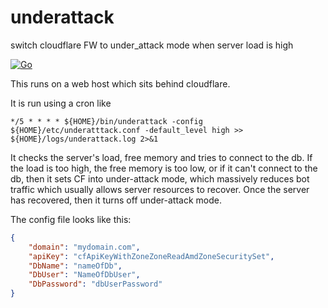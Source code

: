 # underattack
switch cloudflare FW to under_attack mode when server load is high

[![Go](https://github.com/amnonbc/underattack/actions/workflows/go2.yml/badge.svg)](https://github.com/amnonbc/underattack/actions/workflows/go2.yml)

This runs on a web host which sits behind cloudflare.

It is run using a cron like

```
*/5 * * * * ${HOME}/bin/underattack -config ${HOME}/etc/underatttack.conf -default_level high >> ${HOME}/logs/underattack.log 2>&1
```

It checks the server's load, free memory and tries to connect to the db.
If the load is too high, the free memory is too low, or if it can't connect to the db,
then it sets CF into under-attack mode, which massively reduces bot traffic which usually allows server resources to recover.
Once the server has recovered, then it turns off under-attack mode.

The config file looks like this:

```json
{
	"domain": "mydomain.com",
	"apiKey": "cfApiKeyWithZoneZoneReadAmdZoneSecuritySet",
	"DbName": "nameOfDb",
	"DbUser": "NameOfDbUser",
	"DbPassword": "dbUserPassword"
}
```